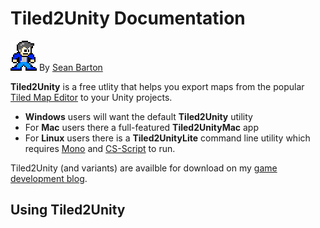 # Tiled2Unity Documentation

![MegaDad](img/mega-dad-stand.png) By [Sean Barton](http://www.seanba.com)

**Tiled2Unity** is a free utlity that helps you export maps from the popular [Tiled Map Editor](http://www.mapeditor.org) to your Unity projects.

* **Windows** users will want the default **Tiled2Unity** utility
* For **Mac** users there a full-featured **Tiled2UnityMac** app
* For **Linux** users there is a **Tiled2UnityLite** command line utility which requires [Mono](http://www.mono-project.com/download) and [CS-Script](http://www.csscript.net) to run.

Tiled2Unity (and variants) are availble for download on my [game development blog](http://www.seanba.com/tiled2unity).

## Using Tiled2Unity

